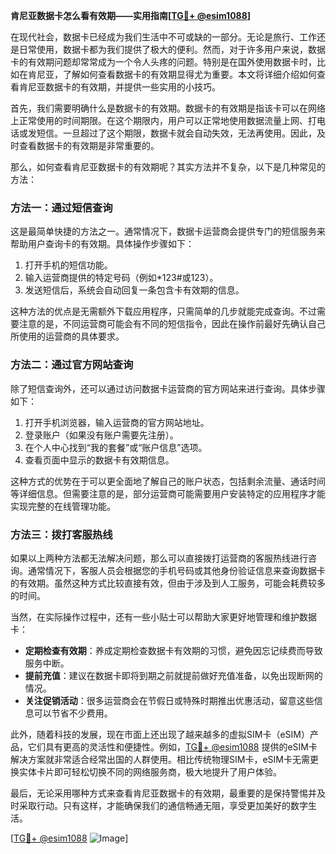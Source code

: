 **肯尼亚数据卡怎么看有效期——实用指南[[TG💪+ @esim1088](https://t.me/s/esim1088)]**

在现代社会，数据卡已经成为我们生活中不可或缺的一部分。无论是旅行、工作还是日常使用，数据卡都为我们提供了极大的便利。然而，对于许多用户来说，数据卡的有效期问题却常常成为一个令人头疼的问题。特别是在国外使用数据卡时，比如在肯尼亚，了解如何查看数据卡的有效期显得尤为重要。本文将详细介绍如何查看肯尼亚数据卡的有效期，并提供一些实用的小技巧。

首先，我们需要明确什么是数据卡的有效期。数据卡的有效期是指该卡可以在网络上正常使用的时间期限。在这个期限内，用户可以正常地使用数据流量上网、打电话或发短信。一旦超过了这个期限，数据卡就会自动失效，无法再使用。因此，及时查看数据卡的有效期是非常重要的。

那么，如何查看肯尼亚数据卡的有效期呢？其实方法并不复杂，以下是几种常见的方法：

### 方法一：通过短信查询

这是最简单快捷的方法之一。通常情况下，数据卡运营商会提供专门的短信服务来帮助用户查询卡的有效期。具体操作步骤如下：

1. 打开手机的短信功能。
2. 输入运营商提供的特定号码（例如*123#或123）。
3. 发送短信后，系统会自动回复一条包含卡有效期的信息。

这种方法的优点是无需额外下载应用程序，只需简单的几步就能完成查询。不过需要注意的是，不同运营商可能会有不同的短信指令，因此在操作前最好先确认自己所使用的运营商的具体要求。

### 方法二：通过官方网站查询

除了短信查询外，还可以通过访问数据卡运营商的官方网站来进行查询。具体步骤如下：

1. 打开手机浏览器，输入运营商的官方网站地址。
2. 登录账户（如果没有账户需要先注册）。
3. 在个人中心找到“我的套餐”或“账户信息”选项。
4. 查看页面中显示的数据卡有效期信息。

这种方式的优势在于可以更全面地了解自己的账户状态，包括剩余流量、通话时间等详细信息。但需要注意的是，部分运营商可能需要用户安装特定的应用程序才能实现完整的在线管理功能。

### 方法三：拨打客服热线

如果以上两种方法都无法解决问题，那么可以直接拨打运营商的客服热线进行咨询。通常情况下，客服人员会根据您的手机号码或其他身份验证信息来查询数据卡的有效期。虽然这种方式比较直接有效，但由于涉及到人工服务，可能会耗费较多的时间。

当然，在实际操作过程中，还有一些小贴士可以帮助大家更好地管理和维护数据卡：

- **定期检查有效期**：养成定期检查数据卡有效期的习惯，避免因忘记续费而导致服务中断。
- **提前充值**：建议在数据卡即将到期之前就提前做好充值准备，以免出现断网的情况。
- **关注促销活动**：很多运营商会在节假日或特殊时期推出优惠活动，留意这些信息可以节省不少费用。

此外，随着科技的发展，现在市面上还出现了越来越多的虚拟SIM卡（eSIM）产品，它们具有更高的灵活性和便捷性。例如，[TG💪+ @esim1088](https://t.me/s/esim1088) 提供的eSIM卡解决方案就非常适合经常出国的人群使用。相比传统物理SIM卡，eSIM卡无需更换实体卡片即可轻松切换不同的网络服务商，极大地提升了用户体验。

最后，无论采用哪种方式来查看肯尼亚数据卡的有效期，最重要的是保持警惕并及时采取行动。只有这样，才能确保我们的通信畅通无阻，享受更加美好的数字生活。

[[TG💪+ @esim1088](https://t.me/s/esim1088) ![Image](https://i.postimg.cc/4NQfJmqS/Snipaste-2025-05-13-00-14-12.png)]